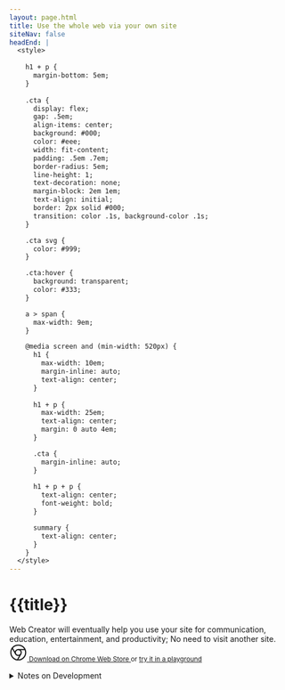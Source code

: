 ```yaml
---
layout: page.html
title: Use the whole web via your own site
siteNav: false
headEnd: |
  <style>
  
    h1 + p {
      margin-bottom: 5em;
    }
    
    .cta {
      display: flex;
      gap: .5em;
      align-items: center;
      background: #000;
      color: #eee;
      width: fit-content;
      padding: .5em .7em;
      border-radius: 5em;
      line-height: 1;
      text-decoration: none;
      margin-block: 2em 1em;
      text-align: initial;
      border: 2px solid #000;
      transition: color .1s, background-color .1s;
    }

    .cta svg {
      color: #999;
    }

    .cta:hover {
      background: transparent;
      color: #333;
    }

    a > span {
      max-width: 9em;
    }

    @media screen and (min-width: 520px) {
      h1 {
        max-width: 10em;
        margin-inline: auto;
        text-align: center;
      }
  
      h1 + p {
        max-width: 25em;
        text-align: center;
        margin: 0 auto 4em;
      }

      .cta {
        margin-inline: auto;
      }
  
      h1 + p + p {
        text-align: center;
        font-weight: bold;
      }

      summary {
        text-align: center;
      }
    }
  </style>
---
```


# {{title}}

Web Creator will eventually help you use your site for communication, education, entertainment, and productivity; No need to visit another site. 
<small>
  <a class="cta" href="https://chromewebstore.google.com/detail/web-creator/dhdpccbjfpiaghjacjndbidocacmaina">
    <svg xmlns="http://www.w3.org/2000/svg" width="32" height="32" viewBox="0 0 24 24" fill="none" stroke="currentColor" stroke-width="1.5" stroke-linecap="round" stroke-linejoin="round"><circle cx="12" cy="12" r="10"/><circle cx="12" cy="12" r="4"/><line x1="21.17" y1="8" x2="12" y2="8"/><line x1="3.95" y1="6.06" x2="8.54" y2="14"/><line x1="10.88" y1="21.94" x2="15.46" y2="14"/></svg>
    <span>Download on Chrome Web Store</span>
  </a>
  <span>
    or <a href="/en/play">try it in a playground</a>
  </span>
</small>


<details>
  <summary>Notes on Development</summary>

  - Base Design System

    - [Markup](/en/html-intro/)

      - [Overview](/en/html-overview/)

      - [Boilerplate](/en/html-boilerplate/)

      - [Windows & Frames](/en/html-windows/)
      
      - [HTML Attribute Reference](/en/html-attribute-reference)

    - [Reset Stylesheet](/en/base-css/)


  - [Studio](/en/studio/)

  - [How to use Framer and Web Creator](/en/and-framer)

  - [How to use Webflow and Web Creator](/en/and-webflow)

  - Rethinking HTML for Creators

    - [How 8 elements create 31+2 kinds of metadata](/en/html-metadata-elements/)

  - Journal

    - [Marketing Web Creator](/en/marketing)

  - [Sponsors](/en/sponsors)
</details>





